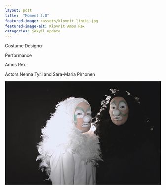 ```yaml
---
layout: post
title:  "Moment 2.0"
featured-image: /assets/klovnit_linkki.jpg
featured-image-alt: Klovnit Amos Rex
categories: jekyll update
---
```

Costume Designer

Performance

Amos Rex

Actors Nenna Tyni and Sara-Maria Pirhonen

![alt text](/assets/klovnit_linkki.jpg)
